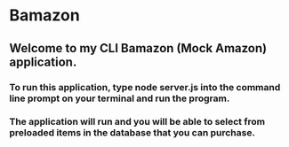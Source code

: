 # Bamazon

## Welcome to my CLI Bamazon (Mock Amazon) application. 

### To run this application, type node server.js into the command line prompt on your terminal and run the program.

### The application will run and you will be able to select from preloaded items in the database that you can purchase. 
